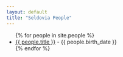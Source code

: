 ```yaml
---
layout: default
title: "Seldovia People"
---
```


<ul>
  {% for people in site.people %}
    <li>
      <a href="{{ people.url }}">{{ people.title }}</a>
      - {{ people.birth_date }}
    </li>
  {% endfor %}
</ul>

